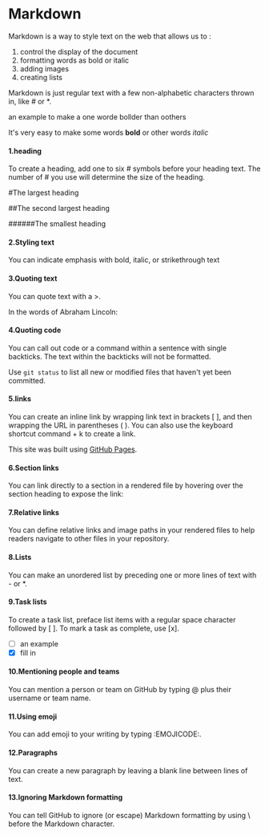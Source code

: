 # Markdown
Markdown is a way to style text on the web that allows us to :

1. control the display of the document
2.  formatting words as bold or italic
3.  adding images
4.  creating lists


Markdown is just regular text with a few non-alphabetic characters thrown in, like # or *.

an example to make a one worde bollder than oothers 

It's very easy to make some words **bold**
or  other words *italic* 
#### 1.heading

To create a heading, add one to six # symbols before your heading text. The number of # you use will determine the size of the heading.

#The largest heading

##The second largest heading

######The smallest heading

#### 2.Styling text
You can indicate emphasis with bold, italic, or strikethrough text

#### 3.Quoting text

You can quote text with a >.

In the words of Abraham Lincoln:

#### 4.Quoting code

You can call out code or a command within a sentence with single backticks. The text within the backticks will not be formatted.

Use `git status` to list all new or modified files that haven't yet been committed.

#### 5.links

You can create an inline link by wrapping link text in brackets [ ], and then wrapping the URL in parentheses ( ). You can also use the keyboard shortcut command + k to create a link.

This site was built using [GitHub Pages](https://pages.github.com/).

#### 6.Section links

You can link directly to a section in a rendered file by hovering over the section heading to expose the link:

#### 7.Relative links

You can define relative links and image paths in your rendered files to help readers navigate to other files in your repository.

#### 8.Lists

You can make an unordered list by preceding one or more lines of text with - or *.

#### 9.Task lists

To create a task list, preface list items with a regular space character followed by [ ]. To mark a task as complete, use [x].

- [ ] an example
- [x] fill in

#### 10.Mentioning people and teams

You can mention a person or team on GitHub by typing @ plus their username or team name.

#### 11.Using emoji

You can add emoji to your writing by typing :EMOJICODE:.

#### 12.Paragraphs

You can create a new paragraph by leaving a blank line between lines of text.

#### 13.Ignoring Markdown formatting

You can tell GitHub to ignore (or escape) Markdown formatting by using \ before the Markdown character.
